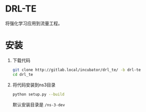 DRL-TE
============  

将强化学习应用到流量工程。

安装
============

1. 下载代码

   ```bash
   git clone http://gitlab.local/incubator/drl_te/ -b drl-te
   cd drl_te
   ```

2. 将代码安装到ns3目录

   ```bash
   python setup.py --build 
   ```

   默认安装目录是 `/ns-3-dev`